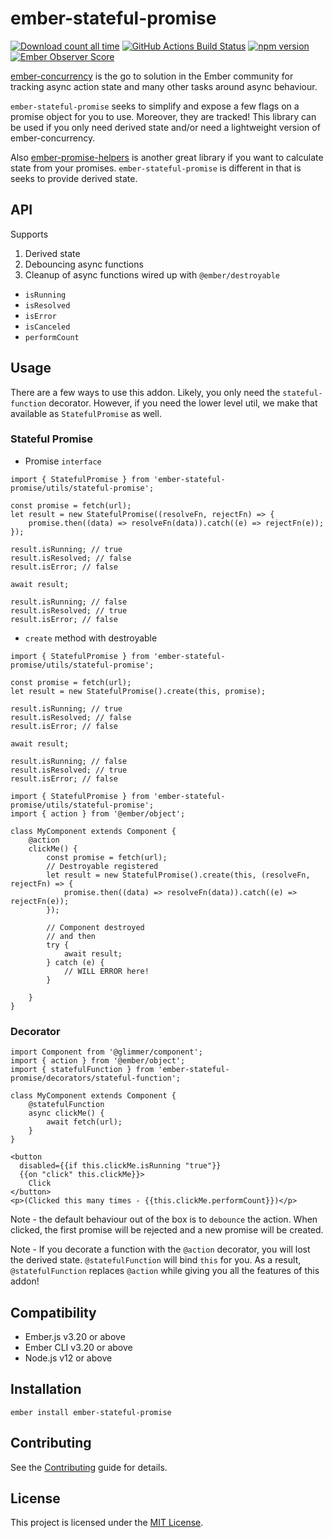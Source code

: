 ember-stateful-promise
==============================================================================

[![Download count all time](https://img.shields.io/npm/dt/ember-stateful-promise.svg)](https://badge.fury.io/js/ember-stateful-promise)
[![GitHub Actions Build Status](https://img.shields.io/github/workflow/status/snewcomer/ember-stateful-promise/CI/main)](https://github.com/snewcomer/ember-stateful-promise/actions/workflows/ci.yml?query=branch%3Amain)
[![npm version](https://badge.fury.io/js/ember-stateful-promise.svg)](https://badge.fury.io/js/ember-stateful-promise)
[![Ember Observer Score](https://emberobserver.com/badges/ember-stateful-promise.svg)](https://emberobserver.com/addons/ember-stateful-promise)

[ember-concurrency](http://ember-concurrency.com/docs/introduction/) is the go to solution in the Ember community for tracking async action state and many other tasks around async behaviour.  

`ember-stateful-promise` seeks to simplify and expose a few flags on a promise object for you to use.  Moreover, they are tracked! This library can be used if you only need derived state and/or need a lightweight version of ember-concurrency.

Also [ember-promise-helpers](https://github.com/fivetanley/ember-promise-helpers) is another great library if you want to calculate state from your promises.  `ember-stateful-promise` is different in that is seeks to provide derived state.

## API

Supports

1. Derived state
2. Debouncing async functions
3. Cleanup of async functions wired up with `@ember/destroyable`

- `isRunning`
- `isResolved`
- `isError`
- `isCanceled`
- `performCount`

## Usage

There are a few ways to use this addon.  Likely, you only need the `stateful-function` decorator.  However, if you need the lower level util, we make that available as `StatefulPromise` as well.

### Stateful Promise

- Promise `interface`
```
import { StatefulPromise } from 'ember-stateful-promise/utils/stateful-promise';

const promise = fetch(url);
let result = new StatefulPromise((resolveFn, rejectFn) => {
    promise.then((data) => resolveFn(data)).catch((e) => rejectFn(e));
});

result.isRunning; // true
result.isResolved; // false
result.isError; // false

await result;

result.isRunning; // false
result.isResolved; // true
result.isError; // false
```

- `create` method with destroyable

```
import { StatefulPromise } from 'ember-stateful-promise/utils/stateful-promise';

const promise = fetch(url);
let result = new StatefulPromise().create(this, promise);

result.isRunning; // true
result.isResolved; // false
result.isError; // false

await result;

result.isRunning; // false
result.isResolved; // true
result.isError; // false
```

```
import { StatefulPromise } from 'ember-stateful-promise/utils/stateful-promise';
import { action } from '@ember/object';

class MyComponent extends Component {
    @action
    clickMe() {
        const promise = fetch(url);
        // Destroyable registered
        let result = new StatefulPromise().create(this, (resolveFn, rejectFn) => {
            promise.then((data) => resolveFn(data)).catch((e) => rejectFn(e));
        });

        // Component destroyed
        // and then
        try {
            await result;
        } catch (e) {
            // WILL ERROR here!
        }

    }
}
```

### Decorator
```
import Component from '@glimmer/component';
import { action } from '@ember/object';
import { statefulFunction } from 'ember-stateful-promise/decorators/stateful-function';

class MyComponent extends Component {
    @statefulFunction
    async clickMe() {
        await fetch(url);
    }
}
```

```
<button
  disabled={{if this.clickMe.isRunning "true"}}
  {{on "click" this.clickMe}}>
    Click 
</button>
<p>(Clicked this many times - {{this.clickMe.performCount}})</p>
```

Note - the default behaviour out of the box is to `debounce` the action.  When clicked, the first promise will be rejected and a new promise will be created.

Note - If you decorate a function with the `@action` decorator, you will lost the derived state.  `@statefulFunction` will bind `this` for you.  As a result, `@statefulFunction` replaces `@action` while giving you all the features of this addon!

Compatibility
------------------------------------------------------------------------------

* Ember.js v3.20 or above
* Ember CLI v3.20 or above
* Node.js v12 or above


Installation
------------------------------------------------------------------------------

```
ember install ember-stateful-promise
```


Contributing
------------------------------------------------------------------------------

See the [Contributing](CONTRIBUTING.md) guide for details.


License
------------------------------------------------------------------------------

This project is licensed under the [MIT License](LICENSE.md).
